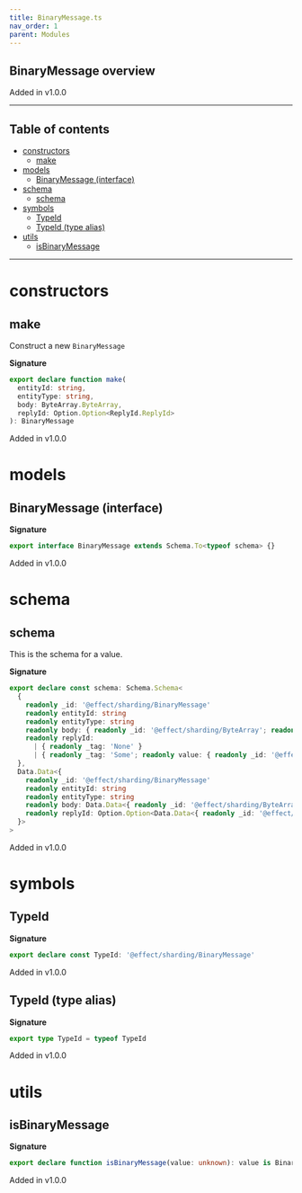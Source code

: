 ```yaml
---
title: BinaryMessage.ts
nav_order: 1
parent: Modules
---
```


## BinaryMessage overview

Added in v1.0.0

---

<h2 class="text-delta">Table of contents</h2>

- [constructors](#constructors)
  - [make](#make)
- [models](#models)
  - [BinaryMessage (interface)](#binarymessage-interface)
- [schema](#schema)
  - [schema](#schema-1)
- [symbols](#symbols)
  - [TypeId](#typeid)
  - [TypeId (type alias)](#typeid-type-alias)
- [utils](#utils)
  - [isBinaryMessage](#isbinarymessage)

---

# constructors

## make

Construct a new `BinaryMessage`

**Signature**

```ts
export declare function make(
  entityId: string,
  entityType: string,
  body: ByteArray.ByteArray,
  replyId: Option.Option<ReplyId.ReplyId>
): BinaryMessage
```

Added in v1.0.0

# models

## BinaryMessage (interface)

**Signature**

```ts
export interface BinaryMessage extends Schema.To<typeof schema> {}
```

Added in v1.0.0

# schema

## schema

This is the schema for a value.

**Signature**

```ts
export declare const schema: Schema.Schema<
  {
    readonly _id: '@effect/sharding/BinaryMessage'
    readonly entityId: string
    readonly entityType: string
    readonly body: { readonly _id: '@effect/sharding/ByteArray'; readonly value: string }
    readonly replyId:
      | { readonly _tag: 'None' }
      | { readonly _tag: 'Some'; readonly value: { readonly _id: '@effect/sharding/ReplyId'; readonly value: string } }
  },
  Data.Data<{
    readonly _id: '@effect/sharding/BinaryMessage'
    readonly entityId: string
    readonly entityType: string
    readonly body: Data.Data<{ readonly _id: '@effect/sharding/ByteArray'; readonly value: string }>
    readonly replyId: Option.Option<Data.Data<{ readonly _id: '@effect/sharding/ReplyId'; readonly value: string }>>
  }>
>
```

Added in v1.0.0

# symbols

## TypeId

**Signature**

```ts
export declare const TypeId: '@effect/sharding/BinaryMessage'
```

Added in v1.0.0

## TypeId (type alias)

**Signature**

```ts
export type TypeId = typeof TypeId
```

Added in v1.0.0

# utils

## isBinaryMessage

**Signature**

```ts
export declare function isBinaryMessage(value: unknown): value is BinaryMessage
```

Added in v1.0.0
